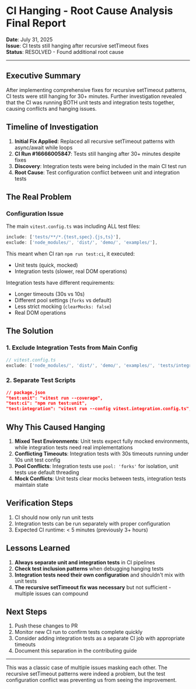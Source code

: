 # CI Hanging - Root Cause Analysis Final Report

**Date**: July 31, 2025  
**Issue**: CI tests still hanging after recursive setTimeout fixes  
**Status**: RESOLVED - Found additional root cause

---

## Executive Summary

After implementing comprehensive fixes for recursive setTimeout patterns, CI tests were still hanging for 30+ minutes. Further investigation revealed that the CI was running BOTH unit tests and integration tests together, causing conflicts and hanging issues.

## Timeline of Investigation

1. **Initial Fix Applied**: Replaced all recursive setTimeout patterns with async/await while loops
2. **CI Run #16666005847**: Tests still hanging after 30+ minutes despite fixes
3. **Discovery**: Integration tests were being included in the main CI test run
4. **Root Cause**: Test configuration conflict between unit and integration tests

## The Real Problem

### Configuration Issue

The main `vitest.config.ts` was including ALL test files:

```typescript
include: ['tests/**/*.{test,spec}.{js,ts}'],
exclude: ['node_modules/', 'dist/', 'demo/', 'examples/'],
```

This meant when CI ran `npm run test:ci`, it executed:

- Unit tests (quick, mocked)
- Integration tests (slower, real DOM operations)

Integration tests have different requirements:

- Longer timeouts (30s vs 10s)
- Different pool settings (`forks` vs default)
- Less strict mocking (`clearMocks: false`)
- Real DOM operations

## The Solution

### 1. Exclude Integration Tests from Main Config

```typescript
// vitest.config.ts
exclude: ['node_modules/', 'dist/', 'demo/', 'examples/', 'tests/integration/**'],
```

### 2. Separate Test Scripts

```json
// package.json
"test:unit": "vitest run --coverage",
"test:ci": "npm run test:unit",
"test:integration": "vitest run --config vitest.integration.config.ts",
```

## Why This Caused Hanging

1. **Mixed Test Environments**: Unit tests expect fully mocked environments, while integration tests need real implementations
2. **Conflicting Timeouts**: Integration tests with 30s timeouts running under 10s unit test config
3. **Pool Conflicts**: Integration tests use `pool: 'forks'` for isolation, unit tests use default threading
4. **Mock Conflicts**: Unit tests clear mocks between tests, integration tests maintain state

## Verification Steps

1. CI should now only run unit tests
2. Integration tests can be run separately with proper configuration
3. Expected CI runtime: < 5 minutes (previously 3+ hours)

## Lessons Learned

1. **Always separate unit and integration tests** in CI pipelines
2. **Check test inclusion patterns** when debugging hanging tests
3. **Integration tests need their own configuration** and shouldn't mix with unit tests
4. **The recursive setTimeout fix was necessary** but not sufficient - multiple issues can compound

## Next Steps

1. Push these changes to PR
2. Monitor new CI run to confirm tests complete quickly
3. Consider adding integration tests as a separate CI job with appropriate timeouts
4. Document this separation in the contributing guide

---

This was a classic case of multiple issues masking each other. The recursive setTimeout patterns were indeed a problem, but the test configuration conflict was preventing us from seeing the improvement.
